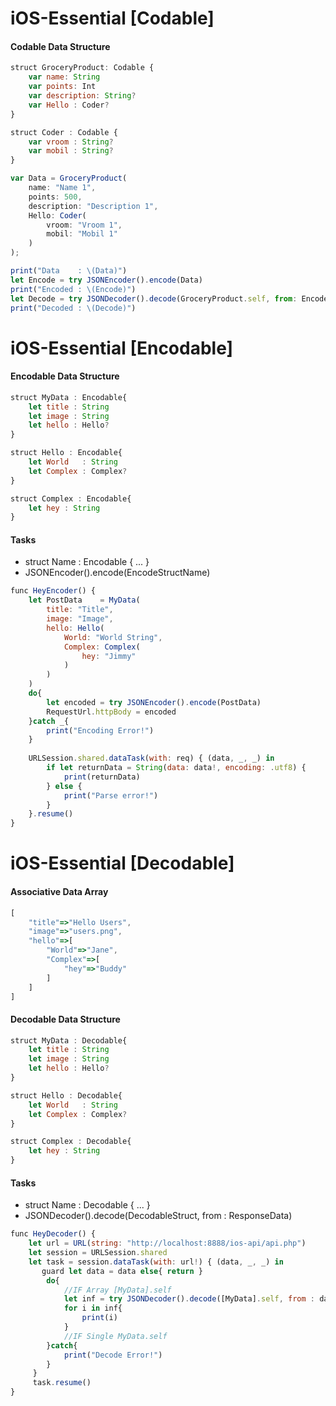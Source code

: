 # iOS-Essential [Codable]

#### Codable Data Structure
```javascript
struct GroceryProduct: Codable {
    var name: String
    var points: Int
    var description: String?
    var Hello : Coder?
}

struct Coder : Codable {
    var vroom : String?
    var mobil : String?
}

var Data = GroceryProduct(
    name: "Name 1",
    points: 500,
    description: "Description 1",
    Hello: Coder(
        vroom: "Vroom 1",
        mobil: "Mobil 1"
    )
);

print("Data    : \(Data)")
let Encode = try JSONEncoder().encode(Data)
print("Encoded : \(Encode)")
let Decode = try JSONDecoder().decode(GroceryProduct.self, from: Encode)
print("Decoded : \(Decode)")
```

# iOS-Essential [Encodable]

#### Encodable Data Structure
```javascript
struct MyData : Encodable{
    let title : String
    let image : String
    let hello : Hello?
}

struct Hello : Encodable{
    let World   : String
    let Complex : Complex?
}

struct Complex : Encodable{
    let hey : String
}
```

#### Tasks
 - struct Name : Encodable { ... }
 - JSONEncoder().encode(EncodeStructName)

```javascript
func HeyEncoder() {
    let PostData    = MyData(
        title: "Title",
        image: "Image",
        hello: Hello(
            World: "World String",
            Complex: Complex(
                hey: "Jimmy"
            )
        )
    )
    do{
        let encoded = try JSONEncoder().encode(PostData)
        RequestUrl.httpBody = encoded
    }catch _{
        print("Encoding Error!")
    }
    
    URLSession.shared.dataTask(with: req) { (data, _, _) in
        if let returnData = String(data: data!, encoding: .utf8) {
            print(returnData)
        } else {
            print("Parse error!")
        }
    }.resume()
}
```

# iOS-Essential [Decodable]

#### Associative Data Array
```javascript
[
    "title"=>"Hello Users",
    "image"=>"users.png",
    "hello"=>[
        "World"=>"Jane",
        "Complex"=>[
            "hey"=>"Buddy"
        ]
    ]
]
```
#### Decodable Data Structure
```javascript
struct MyData : Decodable{
    let title : String
    let image : String
    let hello : Hello?
}

struct Hello : Decodable{
    let World   : String
    let Complex : Complex?
}

struct Complex : Decodable{
    let hey : String
}
```

#### Tasks
 - struct Name : Decodable { ... }
 - JSONDecoder().decode(DecodableStruct, from : ResponseData)

```javascript
func HeyDecoder() {
    let url = URL(string: "http://localhost:8888/ios-api/api.php")
    let session = URLSession.shared
    let task = session.dataTask(with: url!) { (data, _, _) in
       guard let data = data else{ return }
        do{
            //IF Array [MyData].self
            let inf = try JSONDecoder().decode([MyData].self, from : data)
            for i in inf{
                print(i)
            }
            //IF Single MyData.self
        }catch{
            print("Decode Error!")
        }
     }
     task.resume()
}
```





